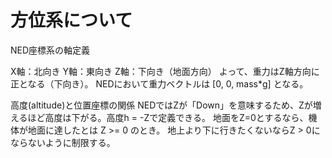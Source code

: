 # 方位系について

NED座標系の軸定義

X軸：北向き
Y軸：東向き
Z軸：下向き（地面方向）
よって、重力はZ軸方向に正となる（下向き）。 NEDにおいて重力ベクトルは [0, 0, mass*g] となる。

高度(altitude)と位置座標の関係
NEDではZが「Down」を意味するため、Zが増えるほど高度は下がる。高度h = -Zで定義できる。
地面をZ=0とするなら、機体が地面に達したとは Z >= 0 のとき。
地上より下に行きたくないならZ > 0にならないように制限する。